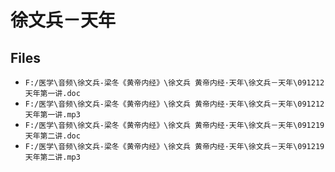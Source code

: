 # 徐文兵－天年

## Files

- `F:/医学\音频\徐文兵-梁冬《黄帝内经》\徐文兵 黄帝内经·天年\徐文兵－天年\091212天年第一讲.doc`
- `F:/医学\音频\徐文兵-梁冬《黄帝内经》\徐文兵 黄帝内经·天年\徐文兵－天年\091212天年第一讲.mp3`
- `F:/医学\音频\徐文兵-梁冬《黄帝内经》\徐文兵 黄帝内经·天年\徐文兵－天年\091219天年第二讲.doc`
- `F:/医学\音频\徐文兵-梁冬《黄帝内经》\徐文兵 黄帝内经·天年\徐文兵－天年\091219天年第二讲.mp3`
